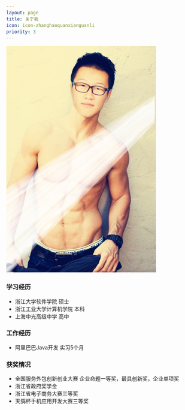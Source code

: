 ```yaml
---
layout: page
title: 关于我
icon: icon-zhanghaoquanxianguanli
priority: 3
---
```

![一个神秘的男人](../assets/images/me.png)

### 学习经历
* 浙江大学软件学院 硕士
* 浙江工业大学计算机学院 本科
* 上海中光高级中学 高中

### 工作经历
* 阿里巴巴Java开发 实习5个月

### 获奖情况
* 全国服务外包创新创业大赛 企业命题一等奖，最具创新奖，企业单项奖
* 浙江省政府奖学金
* 浙江省电子商务大赛三等奖
* 天鸽杯手机应用开发大赛三等奖